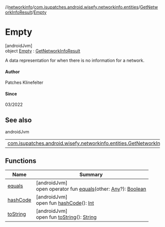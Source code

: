 //[networkinfo](../../../../index.md)/[com.isupatches.android.wisefy.networkinfo.entities](../../index.md)/[GetNetworkInfoResult](../index.md)/[Empty](index.md)

# Empty

[androidJvm]\
object [Empty](index.md) : [GetNetworkInfoResult](../index.md)

A data representation for when there is no information for a network.

#### Author

Patches Klinefelter

#### Since

03/2022

## See also

androidJvm

| | |
|---|---|
| [com.isupatches.android.wisefy.networkinfo.entities.GetNetworkInfoResult](../index.md) |  |

## Functions

| Name | Summary |
|---|---|
| [equals](../../-network-info-data/index.md#585090901%2FFunctions%2F373461554) | [androidJvm]<br>open operator fun [equals](../../-network-info-data/index.md#585090901%2FFunctions%2F373461554)(other: [Any](https://kotlinlang.org/api/latest/jvm/stdlib/kotlin/-any/index.html)?): [Boolean](https://kotlinlang.org/api/latest/jvm/stdlib/kotlin/-boolean/index.html) |
| [hashCode](../../-network-info-data/index.md#1794629105%2FFunctions%2F373461554) | [androidJvm]<br>open fun [hashCode](../../-network-info-data/index.md#1794629105%2FFunctions%2F373461554)(): [Int](https://kotlinlang.org/api/latest/jvm/stdlib/kotlin/-int/index.html) |
| [toString](../../-network-info-data/index.md#1616463040%2FFunctions%2F373461554) | [androidJvm]<br>open fun [toString](../../-network-info-data/index.md#1616463040%2FFunctions%2F373461554)(): [String](https://kotlinlang.org/api/latest/jvm/stdlib/kotlin/-string/index.html) |
